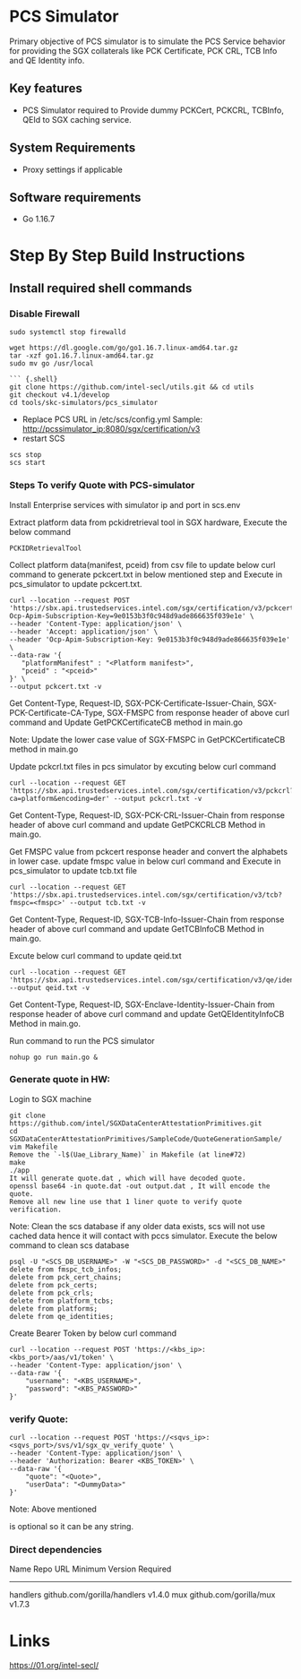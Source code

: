 # PCS Simulator

Primary objective of PCS simulator is to simulate the PCS Service behavior for providing the SGX collaterals like PCK Certificate, PCK CRL, TCB Info and QE Identity info.

## Key features

- PCS Simulator required to Provide dummy PCKCert, PCKCRL, TCBInfo, QEId to SGX caching service.

## System Requirements

- Proxy settings if applicable

## Software requirements

- Go 1.16.7

# Step By Step Build Instructions

## Install required shell commands

### Disable Firewall

```{.shell}
sudo systemctl stop firewalld
```

````{.shell}
wget https://dl.google.com/go/go1.16.7.linux-amd64.tar.gz
tar -xzf go1.16.7.linux-amd64.tar.gz
sudo mv go /usr/local

``` {.shell}
git clone https://github.com/intel-secl/utils.git && cd utils
git checkout v4.1/develop
cd tools/skc-simulators/pcs_simulator
````

- Replace PCS URL in /etc/scs/config.yml Sample: <http://pcssimulator_ip:8080/sgx/certification/v3>
- restart SCS

```{.shell}
scs stop
scs start
```

### Steps To verify Quote with PCS-simulator

Install Enterprise services with simulator ip and port in scs.env

Extract platform data from pckidretrieval tool in SGX hardware, Execute the below command

```{.shell}
PCKIDRetrievalTool
```

Collect platform data(manifest, pceid) from csv file to update below curl command to generate pckcert.txt in below mentioned step and Execute in pcs_simulator to update pckcert.txt.

```{.shell}
curl --location --request POST 'https://sbx.api.trustedservices.intel.com/sgx/certification/v3/pckcerts?Ocp-Apim-Subscription-Key=9e0153b3f0c948d9ade866635f039e1e' \
--header 'Content-Type: application/json' \
--header 'Accept: application/json' \
--header 'Ocp-Apim-Subscription-Key: 9e0153b3f0c948d9ade866635f039e1e' \
--data-raw '{
   "platformManifest" : "<Platform manifest>",
   "pceid" : "<pceid>"
}' \
--output pckcert.txt -v
```

Get Content-Type, Request-ID, SGX-PCK-Certificate-Issuer-Chain, SGX-PCK-Certificate-CA-Type, SGX-FMSPC from response header of above curl command and Update GetPCKCertificateCB method in main.go

Note: Update the lower case value of SGX-FMSPC in GetPCKCertificateCB method in main.go

Update pckcrl.txt files in pcs simulator by excuting below curl command

```{.shell}
curl --location --request GET 'https://sbx.api.trustedservices.intel.com/sgx/certification/v3/pckcrl?ca=platform&encoding=der' --output pckcrl.txt -v
```

Get Content-Type, Request-ID, SGX-PCK-CRL-Issuer-Chain from response header of above curl command and update GetPCKCRLCB Method in main.go.

Get FMSPC value from pckcert response header and convert the alphabets in lower case. update fmspc value in below curl command and Execute in pcs_simulator to update tcb.txt file

```{.shell}
curl --location --request GET 'https://sbx.api.trustedservices.intel.com/sgx/certification/v3/tcb?fmspc=<fmspc>' --output tcb.txt -v
```

Get Content-Type, Request-ID, SGX-TCB-Info-Issuer-Chain from response header of above curl command and update GetTCBInfoCB Method in main.go.

Excute below curl command to update qeid.txt

```{.shell}
curl --location --request GET 'https://sbx.api.trustedservices.intel.com/sgx/certification/v3/qe/identity' --output qeid.txt -v
```

Get Content-Type, Request-ID, SGX-Enclave-Identity-Issuer-Chain from response header of above curl command and update GetQEIdentityInfoCB Method in main.go.

Run command to run the PCS simulator

```{.shell}
nohup go run main.go &
```

### Generate quote in HW:

Login to SGX machine

```{.shell}
git clone https://github.com/intel/SGXDataCenterAttestationPrimitives.git
cd SGXDataCenterAttestationPrimitives/SampleCode/QuoteGenerationSample/
vim Makefile
Remove the `-l$(Uae_Library_Name)` in Makefile (at line#72)
make
./app
It will generate quote.dat , which will have decoded quote.
openssl base64 -in quote.dat -out output.dat , It will encode the quote.
Remove all new line use that 1 liner quote to verify quote verification.
```

Note: Clean the scs database if any older data exists, scs will not use cached data hence it will contact with pccs simulator. Execute the below command to clean scs database

```{.shell}
psql -U "<SCS_DB_USERNAME>" -W "<SCS_DB_PASSWORD>" -d "<SCS_DB_NAME>"
delete from fmspc_tcb_infos;
delete from pck_cert_chains;
delete from pck_certs;
delete from pck_crls;
delete from platform_tcbs;
delete from platforms;
delete from qe_identities;
```

Create Bearer Token by below curl command

```{.shell}
curl --location --request POST 'https://<kbs_ip>:<kbs_port>/aas/v1/token' \
--header 'Content-Type: application/json' \
--data-raw '{
    "username": "<KBS_USERNAME>",
    "password": "<KBS_PASSWORD>"
}'
```

### verify Quote:

```{.shell}
curl --location --request POST 'https://<sqvs_ip>:<sqvs_port>/svs/v1/sgx_qv_verify_quote' \
--header 'Content-Type: application/json' \
--header 'Authorization: Bearer <KBS_TOKEN>' \
--data-raw '{
    "quote": "<Quote>",
    "userData": "<DummyData>"
}'
```

Note: Above mentioned 

<dummydata> is optional so it can be any string.</dummydata>

### Direct dependencies

Name Repo URL Minimum Version Required

--------------------------------------------------------------------------------

handlers github.com/gorilla/handlers v1.4.0 mux github.com/gorilla/mux v1.7.3

# Links

<https://01.org/intel-secl/>
